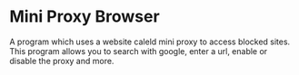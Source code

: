 # Mini Proxy Browser
 A program which uses a website caleld mini proxy to access blocked sites. This program allows you to search with google, enter a url, enable or disable the proxy and more.
